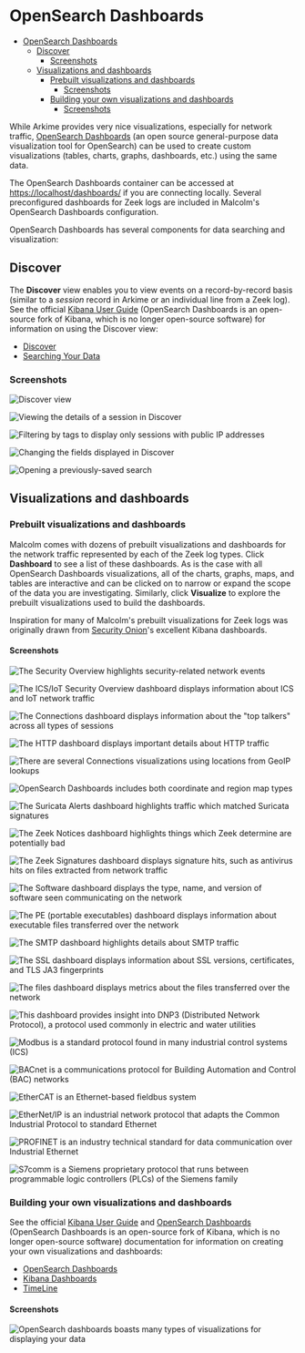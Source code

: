 # <a name="Dashboards"></a>OpenSearch Dashboards

* [OpenSearch Dashboards](#Dashboards)
    - [Discover](#Discover)
        + [Screenshots](#DiscoverGallery)
    - [Visualizations and dashboards](#DashboardsVisualizations)
        + [Prebuilt visualizations and dashboards](#PrebuiltVisualizations)
            * [Screenshots](#PrebuiltVisualizationsGallery)
        + [Building your own visualizations and dashboards](#BuildDashboard)
            * [Screenshots](#NewVisualizationsGallery)

While Arkime provides very nice visualizations, especially for network traffic, [OpenSearch Dashboards](https://opensearch.org/docs/latest/dashboards/index/) (an open source general-purpose data visualization tool for OpenSearch) can be used to create custom visualizations (tables, charts, graphs, dashboards, etc.) using the same data.

The OpenSearch Dashboards container can be accessed at [https://localhost/dashboards/](https://localhost/dashboards/) if you are connecting locally. Several preconfigured dashboards for Zeek logs are included in Malcolm's OpenSearch Dashboards configuration.

OpenSearch Dashboards has several components for data searching and visualization:

## <a name="Discover"></a>Discover

The **Discover** view enables you to view events on a record-by-record basis (similar to a *session* record in Arkime or an individual line from a Zeek log). See the official [Kibana User Guide](https://www.elastic.co/guide/en/kibana/7.10/index.html) (OpenSearch Dashboards is an open-source fork of Kibana, which is no longer open-source software) for information on using the Discover view:

* [Discover](https://www.elastic.co/guide/en/kibana/7.10/discover.html)
* [Searching Your Data](https://www.elastic.co/guide/en/kibana/7.10/search.html)

### <a name="DiscoverGallery"></a>Screenshots

![Discover view](./images/screenshots/dashboards_discover.png)

![Viewing the details of a session in Discover](./images/screenshots/dashboards_discover_table.png)

![Filtering by tags to display only sessions with public IP addresses](./images/screenshots/dashboards_add_filter.png)

![Changing the fields displayed in Discover](./images/screenshots/dashboards_fields_list.png)

![Opening a previously-saved search](./images/screenshots/dashboards_open_search.png)

## <a name="DashboardsVisualizations"></a>Visualizations and dashboards

### <a name="PrebuiltVisualizations"></a>Prebuilt visualizations and dashboards

Malcolm comes with dozens of prebuilt visualizations and dashboards for the network traffic represented by each of the Zeek log types. Click **Dashboard** to see a list of these dashboards. As is the case with all OpenSearch Dashboards visualizations, all of the charts, graphs, maps, and tables are interactive and can be clicked on to narrow or expand the scope of the data you are investigating. Similarly, click **Visualize** to explore the prebuilt visualizations used to build the dashboards.

Inspiration for many of Malcolm's prebuilt visualizations for Zeek logs was originally drawn from [Security Onion](https://github.com/Security-Onion-Solutions/securityonion)'s excellent Kibana dashboards.

#### <a name="PrebuiltVisualizationsGallery"></a>Screenshots

![The Security Overview highlights security-related network events](./images/screenshots/dashboards_security_overview.png)

![The ICS/IoT Security Overview dashboard displays information about ICS and IoT network traffic](./images/screenshots/dashboards_ics_iot_security_overview.png)

![The Connections dashboard displays information about the "top talkers" across all types of sessions](./images/screenshots/dashboards_connections.png)

![The HTTP dashboard displays important details about HTTP traffic](./images/screenshots/dashboards_http.png)

![There are several Connections visualizations using locations from GeoIP lookups](./images/screenshots/dashboards_latlon_map.png)

![OpenSearch Dashboards includes both coordinate and region map types](./images/screenshots/dashboards_region_map.png)

![The Suricata Alerts dashboard highlights traffic which matched Suricata signatures](./images/screenshots/dashboards_suricata_alerts.png)

![The Zeek Notices dashboard highlights things which Zeek determine are potentially bad](./images/screenshots/dashboards_notices.png)

![The Zeek Signatures dashboard displays signature hits, such as antivirus hits on files extracted from network traffic](./images/screenshots/dashboards_signatures.png)

![The Software dashboard displays the type, name, and version of software seen communicating on the network](./images/screenshots/dashboards_software.png)

![The PE (portable executables) dashboard displays information about executable files transferred over the network](./images/screenshots/dashboards_portable_executables.png)

![The SMTP dashboard highlights details about SMTP traffic](./images/screenshots/dashboards_smtp.png)

![The SSL dashboard displays information about SSL versions, certificates, and TLS JA3 fingerprints](./images/screenshots/dashboards_ssl.png)

![The files dashboard displays metrics about the files transferred over the network](./images/screenshots/dashboards_files_source.png)

![This dashboard provides insight into DNP3 (Distributed Network Protocol), a protocol used commonly in electric and water utilities](./images/screenshots/dashboards_dnp3.png)

![Modbus is a standard protocol found in many industrial control systems (ICS)](./images/screenshots/dashboards_modbus.png)

![BACnet is a communications protocol for Building Automation and Control (BAC) networks](./images/screenshots/dashboards_bacnet.png)

![EtherCAT is an Ethernet-based fieldbus system](./images/screenshots/dashboards_ecat.png)

![EtherNet/IP is an industrial network protocol that adapts the Common Industrial Protocol to standard Ethernet](./images/screenshots/dashboards_ethernetip.png)

![PROFINET is an industry technical standard for data communication over Industrial Ethernet](./images/screenshots/dashboards_profinet.png)

![S7comm is a Siemens proprietary protocol that runs between programmable logic controllers (PLCs) of the Siemens family](./images/screenshots/dashboards_s7comm.png)

### <a name="BuildDashboard"></a>Building your own visualizations and dashboards

See the official [Kibana User Guide](https://www.elastic.co/guide/en/kibana/7.10/index.html) and [OpenSearch Dashboards](https://opensearch.org/docs/latest/dashboards/index/) (OpenSearch Dashboards is an open-source fork of Kibana, which is no longer open-source software) documentation for information on creating your own visualizations and dashboards:

* [OpenSearch Dashboards](https://opensearch.org/docs/latest/dashboards/index/)
* [Kibana Dashboards](https://www.elastic.co/guide/en/kibana/7.10/dashboard.html)
* [TimeLine](https://www.elastic.co/guide/en/kibana/7.12/timelion.html)

#### <a name="NewVisualizationsGallery"></a>Screenshots

![OpenSearch dashboards boasts many types of visualizations for displaying your data](./images/screenshots/dashboards_new_visualization.png)